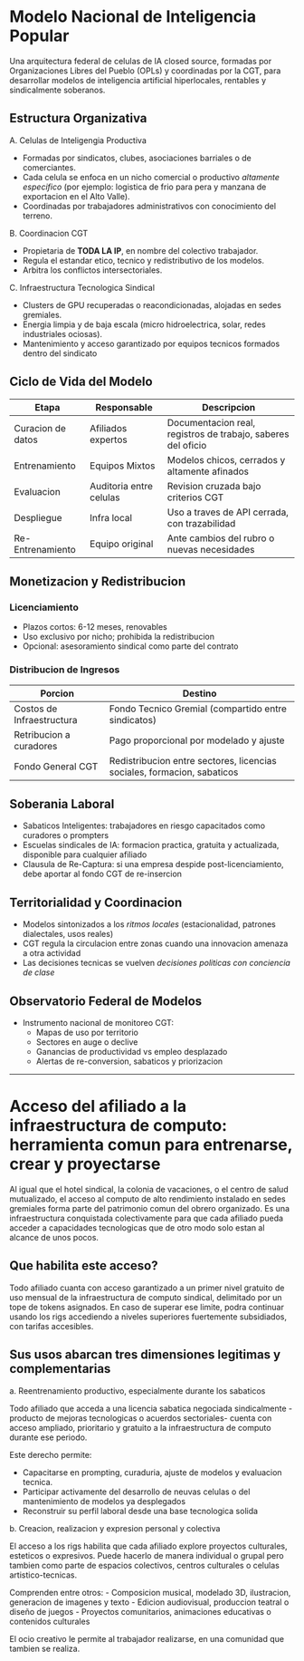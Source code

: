 # Modelo Nacional de Inteligencia Popular

Una arquitectura federal de celulas de IA closed source, formadas por Organizaciones Libres del Pueblo (OPLs) y coordinadas
por la CGT, para desarrollar modelos de inteligencia artificial hiperlocales, rentables y sindicalmente soberanos.

## Estructura Organizativa

A. Celulas de Inteligengia Productiva
  - Formadas por sindicatos, clubes, asociaciones barriales o de comerciantes.
  - Cada celula se enfoca en un nicho comercial o productivo *altamente especifico* (por ejemplo: logistica de frio para pera y manzana de exportacion en el Alto Valle).
  - Coordinadas por trabajadores administrativos con conocimiento del terreno.

B. Coordinacion CGT
  - Propietaria de **TODA LA IP**, en nombre del colectivo trabajador.
  - Regula el estandar etico, tecnico y redistributivo de los modelos.
  - Arbitra los conflictos intersectoriales.
    
C. Infraestructura Tecnologica Sindical
- Clusters de GPU recuperadas o reacondicionadas, alojadas en sedes gremiales.
- Energia limpia y de baja escala (micro hidroelectrica, solar, redes industriales ociosas).
- Mantenimiento y acceso garantizado por equipos tecnicos formados dentro del sindicato
    
## Ciclo de Vida del Modelo

| Etapa | Responsable | Descripcion
|--|--|--|
| Curacion de datos | Afiliados expertos | Documentacion real, registros de trabajo, saberes del oficio |
| Entrenamiento | Equipos Mixtos | Modelos chicos, cerrados y altamente afinados |
| Evaluacion | Auditoria entre celulas | Revision cruzada bajo criterios CGT |
| Despliegue | Infra local | Uso a traves de API cerrada, con trazabilidad |
| Re-Entrenamiento | Equipo original | Ante cambios del rubro o nuevas necesidades |

## Monetizacion y Redistribucion

### Licenciamiento

- Plazos cortos: 6-12 meses, renovables
- Uso exclusivo por nicho; prohibida la redistribucion
- Opcional: asesoramiento sindical como parte del contrato

### Distribucion de Ingresos

| Porcion | Destino |
|--|--|
| Costos de Infraestructura | Fondo Tecnico Gremial (compartido entre sindicatos) |
| Retribucion a curadores | Pago proporcional por modelado y ajuste |
| Fondo General CGT | Redistribucion entre sectores, licencias sociales, formacion, sabaticos |

## Soberania Laboral

- Sabaticos Inteligentes: trabajadores en riesgo capacitados como curadores o prompters
- Escuelas sindicales de IA: formacion practica, gratuita y actualizada, disponible para cualquier afiliado
- Clausula de Re-Captura: si una empresa despide post-licenciamiento, debe aportar al fondo CGT de re-insercion

## Territorialidad y Coordinacion

- Modelos sintonizados a los *ritmos locales* (estacionalidad, patrones dialectales, usos reales)
- CGT regula la circulacion entre zonas cuando una innovacion amenaza a otra actividad
- Las decisiones tecnicas se vuelven *decisiones politicas con conciencia de clase*

## Observatorio Federal de Modelos

- Instrumento nacional de monitoreo CGT:
  - Mapas de uso por territorio
  - Sectores en auge o declive
  - Ganancias de productividad vs empleo desplazado
  - Alertas de re-conversion, sabaticos y priorizacion

---

# Acceso del afiliado a la infraestructura de computo: herramienta comun para entrenarse, crear y proyectarse

Al igual que el hotel sindical, la colonia de vacaciones, o el centro de salud mutualizado, 
el acceso al computo de alto rendimiento instalado en sedes gremiales forma parte del patrimonio comun del obrero organizado.
Es una infraestructura conquistada colectivamente para que cada afiliado pueda acceder a capacidades tecnologicas que de otro modo solo estan al alcance de unos pocos.

## Que habilita este acceso?

Todo afiliado cuanta con acceso garantizado a un primer nivel gratuito de uso mensual de la infraestructura
de computo sindical, delimitado por un tope de tokens asignados. En caso de superar ese limite, podra 
continuar usando los rigs accediendo a niveles superiores fuertemente subsidiados, con tarifas accesibles.

## Sus usos abarcan tres dimensiones legitimas y complementarias

a. Reentrenamiento productivo, especialmente durante los sabaticos

  Todo afiliado que acceda a una licencia sabatica negociada sindicalmente -producto de mejoras tecnologicas o acuerdos sectoriales-
  cuenta con acceso ampliado, prioritario y gratuito a la infraestructura de computo durante ese periodo.

  Este derecho permite:
  - Capacitarse en prompting, curaduria, ajuste de modelos y evaluacion tecnica.
  - Participar activamente del desarrollo de neuvas celulas o del mantenimiento de modelos ya desplegados
  - Reconstruir su perfil laboral desde una base tecnologica solida

b. Creacion, realizacion y expresion personal y colectiva

  El acceso a los rigs habilita que cada afiliado explore proyectos culturales, esteticos o expresivos.
  Puede hacerlo de manera individual o grupal pero tambien como parte de espacios colectivos,
  centros culturales o celulas artistico-tecnicas.

  Comprenden entre otros:
    - Composicion musical, modelado 3D, ilustracion, generacion de imagenes y texto
    - Edicion audiovisual, produccion teatral o diseño de juegos
    - Proyectos comunitarios, animaciones educativas o contenidos culturales

  El ocio creativo le permite al trabajador realizarse, en una comunidad que tambien se realiza.
  
